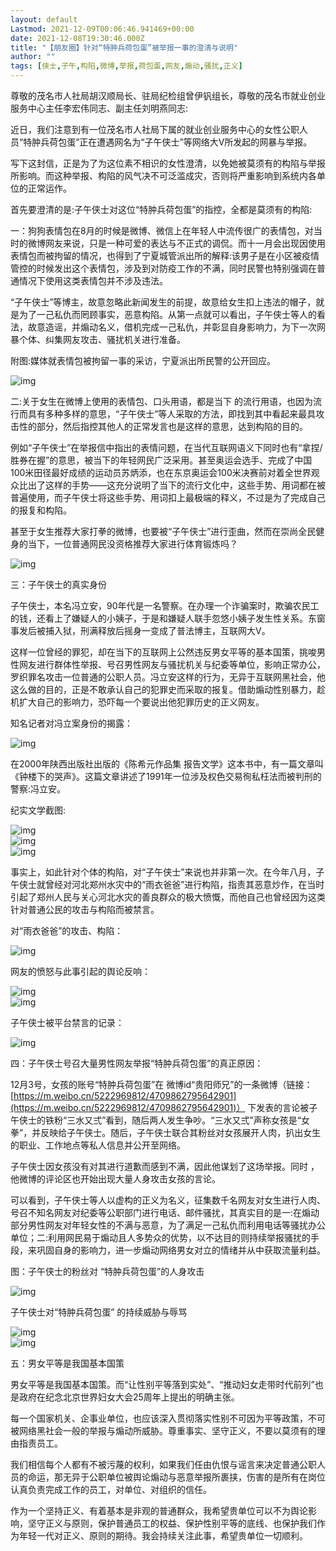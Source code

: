 ```yaml
---
layout: default
Lastmod: 2021-12-09T00:06:46.941469+00:00
date: 2021-12-08T19:30:46.000Z
title: "【朋友圈】针对“特肿兵荷包蛋”被举报一事的澄清与说明"
author: ""
tags: [侠士,子午,构陷,微博,举报,荷包蛋,网友,煽动,骚扰,正义]
---
```


尊敬的茂名市人社局胡汉顺局长、驻局纪检组曾伊钒组长，尊敬的茂名市就业创业服务中心主任李宏伟同志、副主任刘明燕同志:

近日，我们注意到有一位茂名市人社局下属的就业创业服务中心的女性公职人员“特肿兵荷包蛋”正在遭遇网名为“子午侠士”等网络大V所发起的网暴与举报。

写下这封信，正是为了为这位素不相识的女性澄清，以免她被莫须有的构陷与举报所影响。而这种举报、构陷的风气决不可泛滥成灾，否则将严重影响到系统内各单位的正常运作。

首先要澄清的是:子午侠士对这位“特肿兵荷包蛋”的指控，全都是莫须有的构陷:

一：狗狗表情包在8月的时候是微博、微信上在年轻人中流传很广的表情包，对当时的微博网友来说，只是一种可爱的表达与不正式的调侃。而十一月会出现因使用表情包而被拘留的情况，也得到了宁夏城管派出所的解释:该男子是在小区被疫情管控的时候发出这个表情包，涉及到对防疫工作的不满，同时民警也特别强调在普通情况下使用这类表情包并不涉及违法。

“子午侠士”等博主，故意忽略此新闻发生的前提，故意给女生扣上违法的帽子，就是为了一己私仇而罔顾事实，恶意构陷。从第一点就可以看出，子午侠士等人的看法，故意造谣，并煽动名义，借机完成一己私仇，并彰显自身影响力，为下一次网暴个体、纠集网友攻击、骚扰机关进行准备。

附图:媒体就表情包被拘留一事的采访，宁夏派出所民警的公开回应。

![img](https://images.weserv.nl/?url=https%3A//chinadigitaltimes.net/chinese/files/2021/12/unnamed.png)

二:关于女生在微博上使用的表情包、口头用语，都是当下 的流行用语，也因为流行而具有多种多样的意思，“子午侠士”等人采取的方法，即找到其中看起来最具攻击性的部分，然后指控其他人的正常发言也是这样的意思，达到构陷的目的。

例如“子午侠士”在举报信中指出的表情问题，在当代互联网语义下同时也有“拿捏/胜券在握”的意思，被当下的年轻网民广泛采用。甚至奥运会选手、完成了中国100米田径最好成绩的运动员苏炳添，也在东京奥运会100米决赛前对着全世界观众比出了这样的手势——这充分说明了当下的流行文化中，这些手势、用词都在被普遍使用，而子午侠士将这些手势、用词扣上最极端的释义，不过是为了完成自己的报复和构陷。

甚至于女生推荐大家打拳的微博，也要被“子午侠士”进行歪曲，然而在崇尚全民健身的当下，一位普通网民没资格推荐大家进行体育锻炼吗？

![img](https://images.weserv.nl/?url=https%3A//chinadigitaltimes.net/chinese/files/2021/12/unnamed.jpg)

三：子午侠士的真实身份

子午侠士，本名冯立安，90年代是一名警察。在办理一个诈骗案时，欺骗农民工的钱，还看上了嫌疑人的小姨子，于是和嫌疑人联手忽悠小姨子发生性关系。东窗事发后被捕入狱，刑满释放后摇身一变成了普法博主，互联网大V。

这样一位曾经的罪犯，却在当下的互联网上公然违反男女平等的基本国策，挑唆男性网友进行群体性举报、号召男性网友与骚扰机关与纪委等单位，影响正常办公，罗织罪名攻击一位普通的公职人员。冯立安这样的行为，无异于互联网黑社会，他这么做的目的，正是不敢承认自己的犯罪史而采取的报复。借助煽动性别暴力，趁机扩大自己的影响力，恐吓每一个要说出他犯罪历史的正义网友。

知名记者对冯立案身份的揭露：

![img](https://images.weserv.nl/?url=https%3A//chinadigitaltimes.net/chinese/files/2021/12/unnamed-1.png)

在2000年陕西出版社出版的《陈希元作品集 报告文学》这本书中，有一篇文章叫《钟楼下的哭声》。这篇文章讲述了1991年一位涉及权色交易徇私枉法而被判刑的警察:冯立安。

纪实文学截图:

![img](https://images.weserv.nl/?url=https%3A//chinadigitaltimes.net/chinese/files/2021/12/unnamed-1.jpg)  
![img](https://images.weserv.nl/?url=https%3A//chinadigitaltimes.net/chinese/files/2021/12/unnamed-2.jpg)  
![img](https://images.weserv.nl/?url=https%3A//chinadigitaltimes.net/chinese/files/2021/12/unnamed-3.jpg)

事实上，如此针对个体的构陷，对“子午侠士”来说也并非第一次。在今年八月，子午侠士就曾经对河北郑州水灾中的“雨衣爸爸”进行构陷，指责其恶意炒作，在当时引起了郑州人民与关心河北水灾的善良群众的极大愤慨，而他自己也曾经因为这类针对普通公民的攻击与构陷而被禁言。

对“雨衣爸爸”的攻击、构陷：

![img](https://images.weserv.nl/?url=https%3A//chinadigitaltimes.net/chinese/files/2021/12/unnamed-4.jpg)

网友的愤怒与此事引起的舆论反响：

![img](https://images.weserv.nl/?url=https%3A//chinadigitaltimes.net/chinese/files/2021/12/unnamed-5.jpg)  
![img](https://images.weserv.nl/?url=https%3A//chinadigitaltimes.net/chinese/files/2021/12/unnamed-6.jpg)

子午侠士被平台禁言的记录：

![img](https://images.weserv.nl/?url=https%3A//chinadigitaltimes.net/chinese/files/2021/12/unnamed-7.jpg)

四：子午侠士号召大量男性网友举报“特肿兵荷包蛋”的真正原因：

12月3号，女孩的账号“特肿兵荷包蛋”在 微博id“贵阳师兄”的一条微博（链接：[https://m.weibo.cn/5222969812/4709862795642901](https://m.weibo.cn/5222969812/4709862795642901)） 下发表的言论被子午侠士的铁粉“三水又弍”看到，随后两人发生争吵。“三水又弍”声称女孩是“女拳”，并反映给子午侠士。随后，子午侠士联合其粉丝对女孩展开人肉，扒出女生的职业、工作地点等私人信息并公开至网络。

子午侠士因女孩没有对其进行道歉而感到不满，因此他谋划了这场举报。同时 ，他微博的评论区也开始出现大量人身攻击女孩的言论。

可以看到，子午侠士等人以虚构的正义为名义，征集数千名网友对女生进行人肉、号召不知名网友对纪委等公职部门进行电话、邮件骚扰，其真实目的是一:在煽动部分男性网友对年轻女性的不满与恶意，为了满足一己私仇而利用电话等骚扰办公单位；二:利用网民易于煽动且人多势众的优势，以不达目的则持续举报骚扰的手段，来巩固自身的影响力，进一步煽动网络男女对立的情绪并从中获取流量利益。

图：子午侠士的粉丝对 “特肿兵荷包蛋”的人身攻击

![img](https://images.weserv.nl/?url=https%3A//chinadigitaltimes.net/chinese/files/2021/12/unnamed-2.png)

子午侠士对“特肿兵荷包蛋” 的持续威胁与辱骂

![img](https://images.weserv.nl/?url=https%3A//chinadigitaltimes.net/chinese/files/2021/12/IMG_0994.jpg)  
![img](https://images.weserv.nl/?url=https%3A//chinadigitaltimes.net/chinese/files/2021/12/IMG_0995.jpg)

五：男女平等是我国基本国策

男女平等是我国基本国策。而“让性别平等落到实处”、“推动妇女走带时代前列”也是政府在纪念北京世界妇女大会25周年上提出的明确主张。

每一个国家机关、企事业单位，也应该深入贯彻落实性别不可因为平等政策，不可被网络黑社会一般的举报与煽动所威胁。尊重事实、坚守正义，不要以莫须有的理由指责员工。

我们相信每个人都有不被污蔑的权利，如果我们任由仇恨与谣言来决定普通公职人员的命运，那无异于公职单位被舆论煽动与恶意举报所裹挟，伤害的是所有在岗位认真负责完成工作的员工，对单位、对组织的信任。

作为一个坚持正义、有着基本是非观的普通群众，我希望贵单位可以不为舆论影响，坚守正义与原则，保护普通员工的权益、保护性别平等的底线、也保护我们作为年轻一代对正义、原则的期待。我会持续关注此事，希望贵单位一切顺利。


